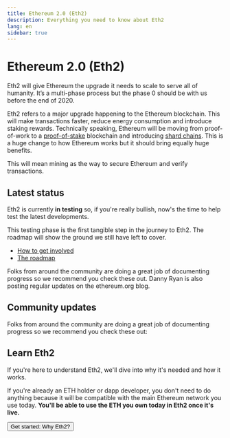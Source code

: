 ```yaml
---
title: Ethereum 2.0 (Eth2)
description: Everything you need to know about Eth2
lang: en
sidebar: true
---
```


# Ethereum 2.0 (Eth2)

<Subtitle>Eth2 will give Ethereum the upgrade it needs to scale to serve all of humanity. It’s a multi-phase process but the phase 0 should be with us before the end of 2020.</Subtitle>

Eth2 refers to a major upgrade happening to the Ethereum blockchain. This will make transactions faster, reduce energy consumption and introduce staking rewards. Technically speaking, Ethereum will be moving from proof-of-work to a [proof-of-stake](eth2/proof-of-stake/) blockchain and introducing [shard chains](eth2/shard-chains/). This is a huge change to how Ethereum works but it should bring equally huge benefits.

This will mean mining as the way to secure Ethereum and verify transactions.

<InfoBanner 
    emoji=":thinking_face:"
    message="Not following? Try reading up on"
    to="/what-is-ethereum/"
    link="Ethereum  1.0" />

## Latest status

Eth2 is currently **in testing** so, if you're really bullish, now's the time to help test the latest developments.

This testing phase is the first tangible step in the journey to Eth2. The roadmap will show the ground we still have left to cover.

- [How to get involved](/eth2/get-involved/)
- [The roadmap](/eth2/roadmap/)

Folks from around the community are doing a great job of documenting progress so we recommend you check these out. Danny Ryan is also posting regular updates on the ethereum.org blog.

## Community updates

Folks from around the community are doing a great job of documenting progress so we recommend you check these out:

## Learn Eth2

If you're here to understand Eth2, we'll dive into why it's needed and how it works.

If you're already an ETH holder or dapp developer, you don't need to do anything because it will be compatible with the main Ethereum network you use today. **You'll be able to use the ETH you own today in Eth2 once it's live.**

<Button to="/eth2/why-eth2/">Get started: Why Eth2?</Button>
